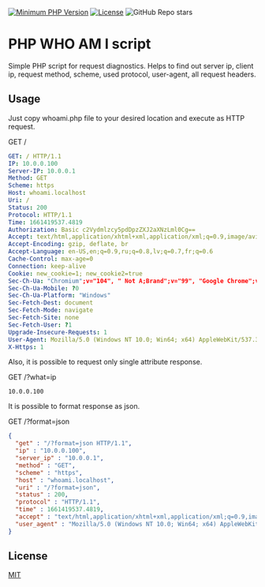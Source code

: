 [![Minimum PHP Version](https://img.shields.io/badge/php-%3E%3D%205-8892BF.svg)](https://php.net/)
[![License](https://poser.pugx.org/captainhook/captainhook/license.svg?v=1)](https://packagist.org/packages/captainhook/captainhook)
![GitHub Repo stars](https://img.shields.io/github/stars/IlmLV/php-whoami)

# PHP WHO AM I script
Simple PHP script for request diagnostics. Helps to find out server ip, client ip, request method, scheme, used protocol, user-agent, all request headers.

## Usage
Just copy whoami.php file to your desired location and execute as HTTP request.

GET /
```yaml
GET: / HTTP/1.1
IP: 10.0.0.100
Server-IP: 10.0.0.1
Method: GET
Scheme: https
Host: whoami.localhost
Uri: /
Status: 200
Protocol: HTTP/1.1
Time: 1661419537.4819
Authorization: Basic c2Vydmlzcy5pdDpzZXJ2aXNzLml0Cg==
Accept: text/html,application/xhtml+xml,application/xml;q=0.9,image/avif,image/webp,image/apng,*/*;q=0.8,application/signed-exchange;v=b3;q=0.9
Accept-Encoding: gzip, deflate, br
Accept-Language: en-US,en;q=0.9,ru;q=0.8,lv;q=0.7,fr;q=0.6
Cache-Control: max-age=0
Connection: keep-alive
Cookie: new_cookie=1; new_cookie2=true
Sec-Ch-Ua: "Chromium";v="104", " Not A;Brand";v="99", "Google Chrome";v="104"
Sec-Ch-Ua-Mobile: ?0
Sec-Ch-Ua-Platform: "Windows"
Sec-Fetch-Dest: document
Sec-Fetch-Mode: navigate
Sec-Fetch-Site: none
Sec-Fetch-User: ?1
Upgrade-Insecure-Requests: 1
User-Agent: Mozilla/5.0 (Windows NT 10.0; Win64; x64) AppleWebKit/537.36 (KHTML, like Gecko) Chrome/104.0.0.0 Safari/537.36
X-Https: 1
```

Also, it is possible to request only single attribute response.

GET /?what=ip
```
10.0.0.100
```

It is possible to format response as json.

GET /?format=json
```json
{
  "get" : "/?format=json HTTP/1.1",
  "ip" : "10.0.0.100",
  "server_ip" : "10.0.0.1",
  "method" : "GET",
  "scheme" : "https",
  "host" : "whoami.localhost",
  "uri" : "/?format=json",
  "status" : 200,
  "protocol" : "HTTP/1.1",
  "time" : 1661419537.4819,
  "accept" : "text/html,application/xhtml+xml,application/xml;q=0.9,image/avif,image/webp,image/apng,*/*;q=0.8,application/signed-exchange;v=b3;q=0.9",
  "user_agent" : "Mozilla/5.0 (Windows NT 10.0; Win64; x64) AppleWebKit/537.36 (KHTML, like Gecko) Chrome/104.0.0.0 Safari/537.36"
}
```

## License
[MIT](https://choosealicense.com/licenses/mit/)
